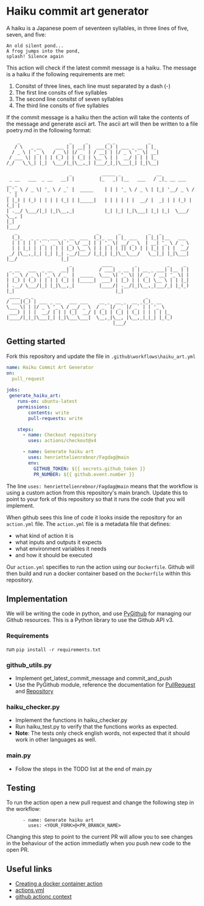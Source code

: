 # Haiku commit art generator

A haiku is a Japanese poem of seventeen syllables, in three lines of five, seven, and five: 

    An old silent pond...
    A frog jumps into the pond,
    splash! Silence again

This action will check if the latest commit message is a haiku. The message is a haiku if the following requirements are met:
1) Consitst of three lines, each line must separated by a dash (-)
2) The first line consits of five syllables
3) The second line consitst of seven syllables
4) The third line consits of five syllables

If the commit message is a haiku then the action will take the contents of the message and generate ascii art. The ascii art will then be written to a file poetry.md in the following format:

```
    _                  _     _       _ _            _   
   / \   _ __     ___ | | __| |  ___(_) | ___ _ __ | |_ 
  / _ \ | '_ \   / _ \| |/ _` | / __| | |/ _ \ '_ \| __|
 / ___ \| | | | | (_) | | (_| | \__ \ | |  __/ | | | |_ 
/_/   \_\_| |_|  \___/|_|\__,_| |___/_|_|\___|_| |_|\__|
                                                        
                       _           _____ _             __                 
 _ __   ___  _ __   __| |         |_   _| |__   ___   / _|_ __ ___   __ _ 
| '_ \ / _ \| '_ \ / _` |  _____    | | | '_ \ / _ \ | |_| '__/ _ \ / _` |
| |_) | (_) | | | | (_| | |_____|   | | | | | |  __/ |  _| | | (_) | (_| |
| .__/ \___/|_| |_|\__,_|           |_| |_| |_|\___| |_| |_|  \___/ \__, |
|_|                                                                 |___/ 
   _                             _       _          _   _          
  (_)_   _ _ __ ___  _ __  ___  (_)_ __ | |_ ___   | |_| |__   ___ 
  | | | | | '_ ` _ \| '_ \/ __| | | '_ \| __/ _ \  | __| '_ \ / _ \
  | | |_| | | | | | | |_) \__ \ | | | | | || (_) | | |_| | | |  __/
 _/ |\__,_|_| |_| |_| .__/|___/ |_|_| |_|\__\___/   \__|_| |_|\___|
|__/                |_|                                            
                       _           ____        _           _     _ 
 _ __   ___  _ __   __| |         / ___| _ __ | | __ _ ___| |__ | |
| '_ \ / _ \| '_ \ / _` |  _____  \___ \| '_ \| |/ _` / __| '_ \| |
| |_) | (_) | | | | (_| | |_____|  ___) | |_) | | (_| \__ \ | | |_|
| .__/ \___/|_| |_|\__,_|         |____/| .__/|_|\__,_|___/_| |_(_)
|_|                                     |_|                        
 ____  _ _                                         _         
/ ___|(_) | ___ _ __   ___ ___    __ _  __ _  __ _(_)_ __    
\___ \| | |/ _ \ '_ \ / __/ _ \  / _` |/ _` |/ _` | | '_ \   
 ___) | | |  __/ | | | (_|  __/ | (_| | (_| | (_| | | | | |_ 
|____/|_|_|\___|_| |_|\___\___|  \__,_|\__, |\__,_|_|_| |_(_)
                                       |___/                 

```

## Getting started
Fork this repository and update the file in `.github\workflows\haiku_art.yml`

```yml
name: Haiku Commit Art Generator
on:
  pull_request
  
jobs: 
 generate_haiku_art:
    runs-on: ubuntu-latest
    permissions:
        contents: write 
        pull-requests: write  

    steps:
      - name: Checkout repository
        uses: actions/checkout@v4

      - name: Generate haiku art
        uses: henriettelienrebnor/Fagdag@main
        env:
          GITHUB_TOKEN: ${{ secrets.github_token }}
          PR_NUMBER: ${{ github.event.number }}
```

The line `uses: henriettelienrebnor/Fagdag@main` means that the workflow is using a custom action from this repository's main branch. Update this to point to your fork of this repository so that it runs the code that you will implement.

When github sees this line of code it looks inside the repository for an `action.yml` file. The `action.yml` file is a metadata file that defines:
- what kind of action it is
- what inputs and outputs it expects
- what environment variables it needs
- and how it should be executed

Our `action.yml` specifies to run the action using our `Dockerfile`. Github will then build and run a docker container based on the `Dockerfile` within this repository. 

## Implementation
We will be writing the code in python, and use [PyGithub](https://pygithub.readthedocs.io/en/stable/index.html#) for managing our Github resources. This is
a Python library to use the Github API v3. 

### Requirements
run `pip install -r requirements.txt`

### github_utils.py
- Implement get_latest_commit_message and commit_and_push
- Use the PyGithub module, reference the documentation for [PullRequest](https://pygithub.readthedocs.io/en/stable/examples/PullRequest.html) and [Repository](https://pygithub.readthedocs.io/en/stable/examples/Repository.html)

### haiku_checker.py
- Implement the functions in haiku_checker.py
- Run haiku_test.py to verify that the functions works as expected. 
- **Note**: The tests only check english words, not expected that it should work in other languages as well. 

### main.py
- Follow the steps in the TODO list at the end of main.py

## Testing
To run the action open a new pull request and change the following step in the workflow:

```
      - name: Generate haiku art
        uses: <YOUR_FORK>@<PR_BRANCH_NAME>
```
Changing this step to point to the current PR will allow you to see changes in the behaviour of the action immediatly when you push new code to the open PR.

## Useful links
- [Creating a docker container action](https://docs.github.com/en/actions/sharing-automations/creating-actions/creating-a-docker-container-action)
- [actions.yml](https://docs.github.com/en/actions/sharing-automations/creating-actions/metadata-syntax-for-github-actions)
- [github actionc context](https://docs.github.com/en/actions/writing-workflows/choosing-what-your-workflow-does/accessing-contextual-information-about-workflow-runs)
